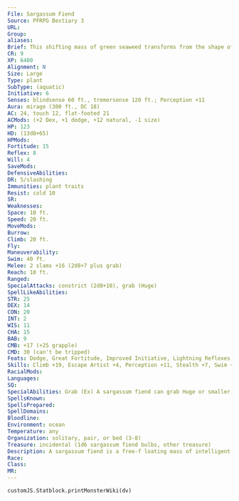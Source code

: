 ```yaml
---
File: Sargassum Fiend
Source: PFRPG Bestiary 3
URL: 
Group: 
aliases: 
Brief: This shifting mass of green seaweed transforms from the shape of a humanoid back to a patch of algae, continually changing.
CR: 9
XP: 6400
Alignment: N
Size: Large
Type: plant
SubType: (aquatic)
Initiative: 6
Senses: blindsense 60 ft., tremorsense 120 ft.; Perception +11
Aura: mirage (300 ft., DC 18)
AC: 24, touch 12, flat-footed 21
ACMods: (+2 Dex, +1 dodge, +12 natural, -1 size)
HP: 123
HD: (13d8+65)
HPMods: 
Fortitude: 15
Reflex: 8
Will: 4
SaveMods: 
DefensiveAbilities: 
DR: 5/slashing
Immunities: plant traits
Resist: cold 10
SR: 
Weaknesses: 
Space: 10 ft.
Speed: 20 ft.
MoveMods: 
Burrow: 
Climb: 20 ft.
Fly: 
Maneuverability: 
Swim: 40 ft.
Melee: 2 slams +16 (2d8+7 plus grab)
Reach: 10 ft.
Ranged: 
SpecialAttacks: constrict (2d8+10), grab (Huge)
SpellLikeAbilities: 
STR: 25
DEX: 14
CON: 20
INT: 2
WIS: 11
CHA: 15
BAB: 9
CMB: +17 (+25 grapple)
CMD: 30 (can't be tripped)
Feats: Dodge, Great Fortitude, Improved Initiative, Lightning Reflexes, Skill Focus (Perception), Stealthy, Weapon Focus (slam)
Skills: Climb +19, Escape Artist +4, Perception +11, Stealth +7, Swim +15
RacialMods: 
Languages: 
SQ: 
SpecialAbilities: Grab (Ex) A sargassum fiend can grab Huge or smaller foes, and has a +8 racial bonus on grapple checks rather than the normal +4 bonus most creatures with grab possess.  Mirage (Su) A sargassum fiend emits a powerful scent that causes specific, miragelike hallucinations. All creatures within 300 feet of a sargassum fiend must make a DC 18 Will save or become enraptured by the scent. An enraptured creature sees the monster as whatever would most compel it to approach. This might be a lost loved one, a child in need of help, an enchanting mermaid, the promise of dry land, and so on. The extent of this illusion functions as mirage arcana (CL equals the sargassum's CR), but is a mind-affecting phantasm, not a glamer. This effect ends immediately if the plant makes an attack against any target. The save DC is Charisma-based.
SpellsKnown: 
SpellsPrepared: 
SpellDomains: 
Bloodline: 
Environment: ocean
Temperature: any
Organization: solitary, pair, or bed (3-8)
Treasure: incidental (1d6 sargassum fiend bulbs, other treasure)
Description: A sargassum fiend is a free-f loating mass of intelligent seaweed capable of luring its victims to their deaths via a powerful hallucinogenic pheromone. Once the sargassum fiend lures prey within striking distance, it grabs the entranced creature and attempts to crush it to death. Experienced sailors tell tales of entire crews jumping overboard to swim out to a murderous field of the sea plants.  The strange pheromone produced by a sargassum fiend can be harvested from the numerous bulbs that grow within the fiend's body, but these bulbs rot quickly once harvested. A fresh bulb lasts for 1 hour before becoming useless; until that point it can be crushed as a standard action to produce a mirage effect as detailed above. A single sargassum fiend generally has 1d6 bulbs of musk when slain-harvesting one requires a DC 29 Survival check. To date, no alchemical or magical process has successfully preserved this musk.  Sargassum fiends usually reach sizes up to 10 feet in diameter before splitting, their means of asexual reproduction. Mutations have been known to exist, however, and sea-faring scholars have recorded individual sargassum fiends reaching masses of truly enormous size, up to Colossal. Such enormous sargassum fiends can be created by advancing their Hit Dice by a minimum of 5 HD per size increase step.
Race: 
Class: 
MR: 
---
```

```dataviewjs
customJS.Statblock.printMonsterWiki(dv)
```
